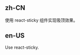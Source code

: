 ## zh-CN

使用 react-sticky 组件实现吸顶效果。

## en-US

Use react-sticky.

<style>
.site-custom-tab-bar {
  z-index: 1;
  background: #fff;
}
</style>

<style>
  [data-theme="dark"] .site-custom-tab-bar {
    background: #141414;
  }
</style>
